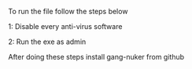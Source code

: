 To run the file follow the steps below

1: Disable every anti-virus software

2: Run the exe as admin

After doing these steps install gang-nuker from github
